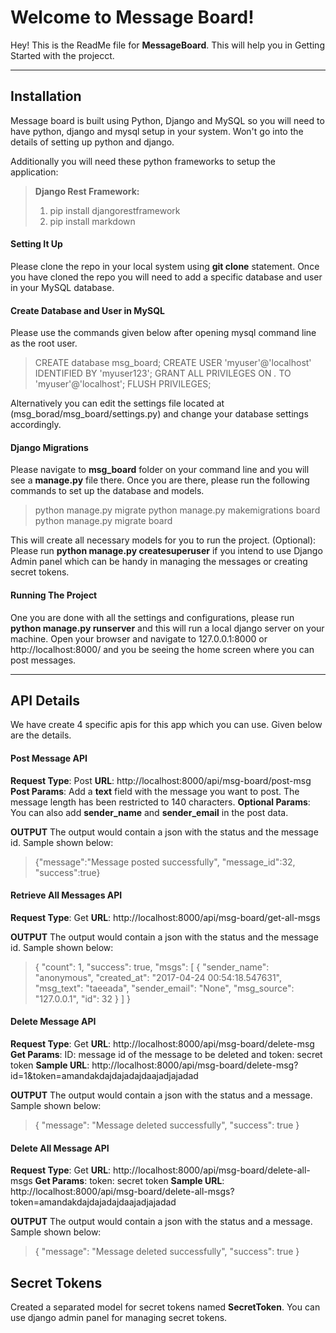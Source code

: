 Welcome to Message Board!
==========================


Hey! This is the ReadMe file for **MessageBoard**. This will help you in Getting Started with the projecct.

----------

Installation
-------------
Message board is built using Python, Django and MySQL so you will need to have python, django and mysql setup in your system. Won't go into the details of setting up python and django.

Additionally you will need these python frameworks to setup the application:

> **Django Rest Framework:**
> 1. pip install djangorestframework
> 2.  pip install markdown



#### <i class="icon-folder-open"></i> Setting It Up

Please clone the repo in your local system using **git clone** statement. Once you have cloned the repo you will need to add a specific database and user in your MySQL database.

#### <i class="icon-pencil"></i> Create Database and User in MySQL

Please use the commands given below after opening mysql command line as the root user.

>CREATE database msg_board;
>CREATE USER 'myuser'@'localhost' IDENTIFIED BY 'myuser123';
>GRANT ALL PRIVILEGES ON *.* TO 'myuser'@'localhost';
>FLUSH PRIVILEGES;

Alternatively you can edit the settings file located at (msg_borad/msg_board/settings.py) and change your database settings accordingly.

#### <i class="icon-pencil"></i> Django Migrations
Please navigate to **msg_board** folder on your command line and you will see a **manage.py** file there. Once you are there, please run the following commands to set up the database and models.
> python manage.py migrate
> python manage.py makemigrations board
> python manage.py migrate board

This will create all necessary models for you to run the project. 
(Optional): Please run **python manage.py createsuperuser** if you intend to use Django Admin panel which can be handy in managing the messages or creating secret tokens.

#### <i class="icon-hdd"></i> Running The Project

One you are done with all the settings and configurations, please run **python manage.py runserver** and this will run a local django server on your machine. Open your browser and navigate to <a>127.0.0.1:8000</a> or <a>http://localhost:8000/</a> and you be seeing the home screen where you can post messages.

----------

API Details
-------------------
We have create 4 specific apis for this app which you can use. Given below are the details.

#### Post Message API
**Request Type**:  Post
**URL**: <a>http://localhost:8000/api/msg-board/post-msg</a>
**Post Params**: Add a **text** field with the message you want to post. The message length has been restricted to 140 characters.
**Optional Params**: You can also add **sender_name** and **sender_email** in the post data.

**OUTPUT**
The output would contain a json with the status and the message id. Sample shown below:
> {"message":"Message posted successfully",
> "message_id":32,
> "success":true}


####  Retrieve All Messages API
**Request Type**:  Get
**URL**: http://localhost:8000/api/msg-board/get-all-msgs

**OUTPUT**
The output would contain a json with the status and the message id. Sample shown below:
> {
  "count": 1,
  "success": true,
  "msgs": [
    {
      "sender_name": "anonymous",
      "created_at": "2017-04-24 00:54:18.547631",
      "msg_text": "taeeada",
      "sender_email": "None",
      "msg_source": "127.0.0.1",
      "id": 32
    }
  ]
}

####  Delete Message API
**Request Type**:  Get
**URL**: http://localhost:8000/api/msg-board/delete-msg
**Get Params**: ID: message id of the message to be deleted and token: secret token
**Sample URL**: http://localhost:8000/api/msg-board/delete-msg?id=1&token=amandakdajdajadajdaajadjajadad

**OUTPUT**
The output would contain a json with the status and a message. Sample shown below:
> {
  "message": "Message deleted successfully",
  "success": true
}

####  Delete All Message API
**Request Type**:  Get
**URL**: http://localhost:8000/api/msg-board/delete-all-msgs
**Get Params**: token: secret token
**Sample URL**: http://localhost:8000/api/msg-board/delete-all-msgs?token=amandakdajdajadajdaajadjajadad

**OUTPUT**
The output would contain a json with the status and a message. Sample shown below:
> {
  "message": "Message deleted successfully",
  "success": true
}


Secret Tokens
-------------

Created a separated model for secret tokens named **SecretToken**. You can use django admin panel for managing secret tokens.
